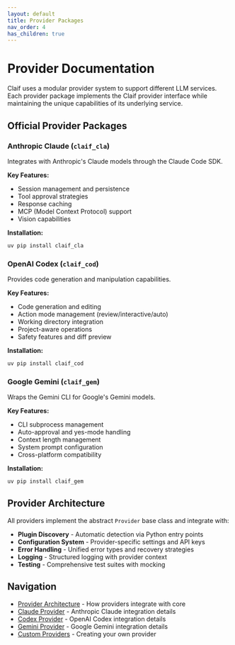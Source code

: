```yaml
---
layout: default
title: Provider Packages
nav_order: 4
has_children: true
---
```


# Provider Documentation

Claif uses a modular provider system to support different LLM services. Each provider package implements the Claif provider interface while maintaining the unique capabilities of its underlying service.

## Official Provider Packages

### Anthropic Claude (`claif_cla`)
Integrates with Anthropic's Claude models through the Claude Code SDK.

**Key Features:**
- Session management and persistence
- Tool approval strategies  
- Response caching
- MCP (Model Context Protocol) support
- Vision capabilities

**Installation:**
```bash
uv pip install claif_cla
```

### OpenAI Codex (`claif_cod`)  
Provides code generation and manipulation capabilities.

**Key Features:**
- Code generation and editing
- Action mode management (review/interactive/auto)
- Working directory integration
- Project-aware operations
- Safety features and diff preview

**Installation:**
```bash
uv pip install claif_cod
```

### Google Gemini (`claif_gem`)
Wraps the Gemini CLI for Google's Gemini models.

**Key Features:**
- CLI subprocess management
- Auto-approval and yes-mode handling
- Context length management
- System prompt configuration
- Cross-platform compatibility

**Installation:**
```bash
uv pip install claif_gem
```

## Provider Architecture

All providers implement the abstract `Provider` base class and integrate with:

- **Plugin Discovery** - Automatic detection via Python entry points
- **Configuration System** - Provider-specific settings and API keys
- **Error Handling** - Unified error types and recovery strategies
- **Logging** - Structured logging with provider context
- **Testing** - Comprehensive test suites with mocking

## Navigation

- [Provider Architecture](architecture.md) - How providers integrate with core
- [Claude Provider](claude.md) - Anthropic Claude integration details
- [Codex Provider](codex.md) - OpenAI Codex integration details  
- [Gemini Provider](gemini.md) - Google Gemini integration details
- [Custom Providers](custom.md) - Creating your own provider